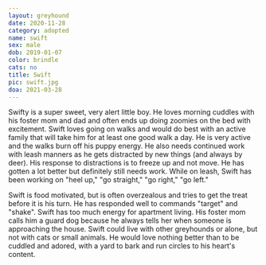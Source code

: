 ```yaml
---
layout: greyhound
date: 2020-11-28
category: adopted
name: swift
sex: male
dob: 2019-01-07
color: brindle
cats: no
title: Swift
pic: swift.jpg
doa: 2021-03-28
---
```

Swifty is a super sweet, very alert little boy. He loves morning cuddles with his foster mom and dad and often ends up doing zoomies on the bed with excitement. Swift loves going on walks and would do best with an active family that will take him for at least one good walk a day. He is very active and the walks burn off his puppy energy. He also needs continued work with leash manners as he gets distracted by new things (and always by deer). His response to distractions is to freeze up and not move. He has gotten a lot better but definitely still needs work. While on leash, Swift has been working on "heel up," "go straight," "go right," "go left."

Swift is food motivated, but is often overzealous and tries to get the treat before it is his turn. He has responded well to commands "target" and "shake".  Swift has too much energy for apartment living. His foster mom calls him a guard dog because he always tells her when someone is approaching the house. Swift could live with other greyhounds or alone, but not with cats or small animals.  He would love nothing better than to be cuddled and adored, with a yard to bark and run circles to his heart's content.
